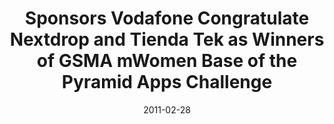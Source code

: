 ---
title: Sponsors Vodafone Congratulate Nextdrop and Tienda Tek as Winners of GSMA mWomen Base of the Pyramid Apps Challenge
date: 2011-02-28
external_link: http://www.vodafone.com/
thumbnail: /assets/press/20110228-vodafone.png
in_home: true
---